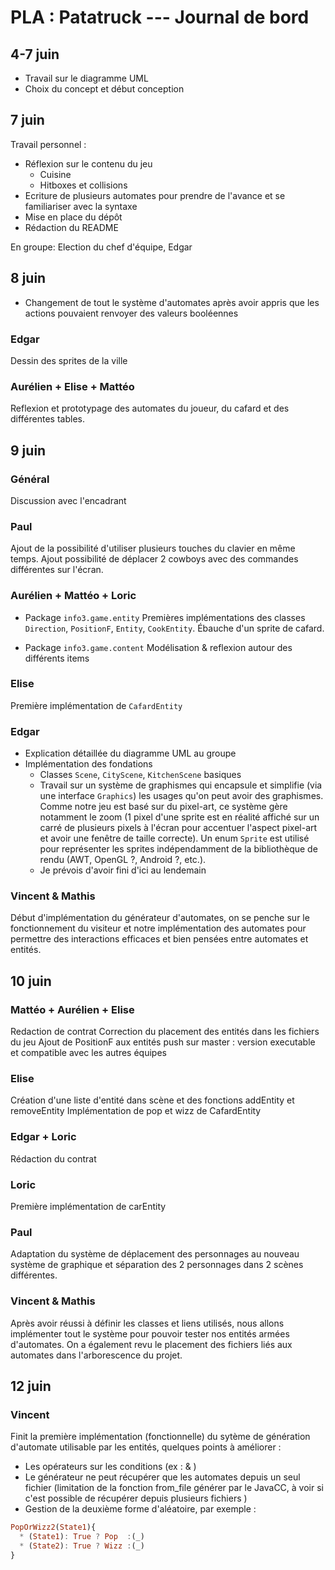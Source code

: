 # PLA : Patatruck --- Journal de bord

## 4-7 juin

* Travail sur le diagramme UML
* Choix du concept et début conception

## 7 juin

Travail personnel :
* Réflexion sur le contenu du jeu
    * Cuisine
    * Hitboxes et collisions
* Ecriture de plusieurs automates pour prendre de l'avance et se familiariser avec la syntaxe
* Mise en place du dépôt
* Rédaction du README

En groupe: Election du chef d'équipe, Edgar

## 8 juin

* Changement de tout le système d'automates après avoir appris que les actions pouvaient renvoyer des valeurs booléennes

### Edgar

Dessin des sprites de la ville

### Aurélien + Elise + Mattéo

Reflexion et prototypage des automates du joueur, du cafard et des différentes tables.

## 9 juin

### Général

Discussion avec l'encadrant

### Paul

Ajout de la possibilité d'utiliser plusieurs touches du clavier en même temps.
Ajout possibilité de déplacer 2 cowboys avec des commandes différentes sur l'écran.

### Aurélien + Mattéo + Loric

*  Package `info3.game.entity`
   Premières implémentations des classes `Direction`, `PositionF`, `Entity`, `CookEntity`.
   Ébauche d'un sprite de cafard.

* Package `info3.game.content`
  Modélisation & reflexion autour des différents items

### Elise

Première implémentation de `CafardEntity`

### Edgar

* Explication détaillée du diagramme UML au groupe
* Implémentation des fondations
    * Classes `Scene`, `CityScene`, `KitchenScene` basiques
    * Travail sur un système de graphismes qui encapsule et simplifie (via une interface `Graphics`) les usages qu'on peut avoir des graphismes. Comme notre jeu est basé sur du pixel-art, ce système gère notamment le zoom (1 pixel d'une sprite est en réalité affiché sur un carré de plusieurs pixels à l'écran pour accentuer l'aspect pixel-art et avoir une fenêtre de taille correcte). Un enum `Sprite` est utilisé pour représenter les sprites indépendamment de la bibliothèque de rendu (AWT, OpenGL ?, Android ?, etc.).
    * Je prévois d'avoir fini d'ici au lendemain

### Vincent & Mathis

Début d'implémentation du générateur d'automates, on se penche sur le fonctionnement du visiteur et notre implémentation des automates pour permettre des interactions efficaces et bien pensées entre automates et entités.

## 10 juin

### Mattéo + Aurélien + Elise

Redaction de contrat
Correction du placement des entités dans les fichiers du jeu
Ajout de PositionF aux entités
push sur master : version executable et compatible avec les autres équipes

### Elise

Création d'une liste d'entité dans scène et des fonctions addEntity et removeEntity
Implémentation de pop et wizz de CafardEntity

### Edgar + Loric

Rédaction du contrat

### Loric

Première implémentation de carEntity

### Paul

Adaptation du système de déplacement des personnages au nouveau système de graphique et séparation des 2 personnages dans 2 scènes différentes.

### Vincent & Mathis

Après avoir réussi à définir les classes et liens utilisés, nous allons implémenter tout le système pour pouvoir tester nos entités armées d'automates.
On a également revu le placement des fichiers liés aux automates dans l'arborescence du projet.

## 12 juin

### Vincent

Finit la première implémentation (fonctionnelle) du sytème de génération d'automate utilisable par les entités, quelques points à améliorer :
- Les opérateurs sur les conditions (ex : <cond> & <cond>)
- Le générateur ne peut récupérer que les automates depuis un seul fichier (limitation de la fonction from_file générer par le JavaCC, à voir si c'est possible de récupérer depuis plusieurs fichiers )
- Gestion de la deuxième forme d'aléatoire, par exemple :
```haskell
PopOrWizz2(State1){
  * (State1): True ? Pop  :(_)
  * (State2): True ? Wizz :(_)
}
```
